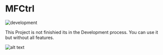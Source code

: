 # MFCtrl
![development](https://img.shields.io/badge/development-activ-brightgreen)

This Project is not finishied its in the Development process. You can use it but without all features.


![alt text](https://github.com/zunamidev/lib/blob/master/assets/Frame%201.png
 "Logo Title Text 1")
